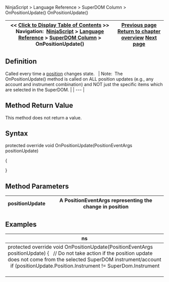 ﻿
NinjaScript > Language Reference > SuperDOM Column > OnPositionUpdate()
OnPositionUpdate()

| << [Click to Display Table of Contents](superdomcolumn_onpositionupdate.md) >> **Navigation:**     [NinjaScript](ninjascript.md) > [Language Reference](language_reference_wip.md) > [SuperDOM Column](superdom_column.md) > OnPositionUpdate() | [Previous page](superdomcolumn_onorderupdate.md) [Return to chapter overview](superdom_column.md) [Next page](onpropertychanged.md) |
| --- | --- |

## Definition
Called every time a [position](position.md) changes state.
 
| Note:  The OnPositionUpdate() method is called on ALL position updates (e.g., any account and instrument combination) and NOT just the specific items which are selected in the SuperDOM. |
| --- |

## Method Return Value
This method does not return a value.
 
## Syntax
protected override void OnPositionUpdate(PositionEventArgs positionUpdate)  

{
   

}
 
## Method Parameters
| positionUpdate | A PositionEventArgs representing the change in position |
| --- | --- |

## 
## 
## Examples
| ns |
| --- |
| protected override void OnPositionUpdate(PositionEventArgs positionUpdate) {    // Do not take action if the position update does not come from the selected SuperDOM instrument/account    if (positionUpdate.Position.Instrument != SuperDom.Instrument       || positionUpdate.Position.Account != SuperDom.Account)      return;      // Do something          } |

